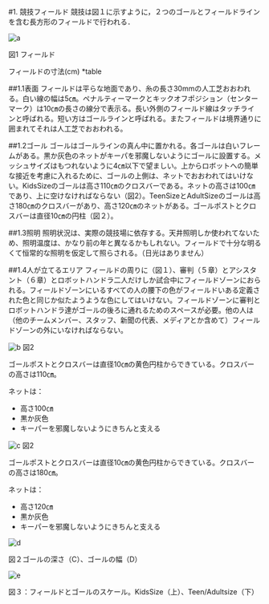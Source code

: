 #1. 競技フィールド
競技は図１に示すように，２つのゴールとフィールドラインを含む長方形のフィールドで行われる．

![a](https://cloud.githubusercontent.com/assets/7608312/4429741/25e83ea2-45fe-11e4-85d3-665350554773.png)


図1 フィールド

フィールドの寸法(cm)
*table

##1.1表面
フィールドは平らな地面であり、糸の長さ30mmの人工芝おおわれる。白い線の幅は5㎝。ペナルティーマークとキックオフポジション（センターマーク）は10㎝の長さの線分で表示る。長い外側のフィールド線はタッチラインと呼ばれる。短い方はゴールラインと呼ばれる。またフィールドは境界通りに囲まれてそれは人工芝でおおわれる。

##1.2ゴール
ゴールはゴールラインの真ん中に置かれる。各ゴールは白いフレームがある。黒か灰色のネットがキーパを邪魔しないようにゴールに設置する。メッシュサイズはもつれないように4㎝以下で望ましい。上からロボットへの簡単な接近を考慮に入れるために、ゴールの上側は、ネットでおおわれてはいけない。KidsSizeのゴールは高さ110㎝のクロスバーである。ネットの高さは100㎝であり、上に空けなければならない（図2）。TeenSizeとAdultSizeのゴールは高さ180㎝のクロスバーがあり、高さ120㎝のネットがある。ゴールポストとクロスバーは直径10㎝の円柱（図２）。

##1.3照明
照明状況は、実際の競技場に依存する。天井照明しか使われてないため、照明温度は、かなり前の年と異なるかもしれない。フィールドで十分な明るくて恒常的な照明を仮定して照らされる。（日光はありません）

##1.4人が立てるエリア
フィールドの周りに（図１）、審判（５章）とアシスタント（６章）とロボットハンドラ二人だけしか試合中にフィールドゾーンにおられる。フィールドゾーンにいるすべての人の腰下の色がフィールドいある定義された色と同じか似たようような色にしてはいけない。フィールドゾーンに審判とロボットハンドラ達がゴールの後ろに通れるためのスペースが必要。他の人は（他のチームメンバー、スタッフ、新聞の代表、メディアとか含めて）フィールドゾーンの外にいなければならない。

![b](https://cloud.githubusercontent.com/assets/7608312/4429754/51c53876-45ff-11e4-9a24-48e0ffa55b07.png)
図2

ゴールポストとクロスバーは直径10㎝の黄色円柱からできている。クロスバーの高さは110㎝。

ネットは：
* 高さ100㎝
* 黒か灰色
* キーパーを邪魔しないようにきちんと支える

![c](https://cloud.githubusercontent.com/assets/7608312/4429755/789d4790-45ff-11e4-8a62-684ec7fef1b9.png)
図2

ゴールポストとクロスバーは直径10㎝の黄色円柱からできている。クロスバーの高さは180㎝。

ネットは：
* 高さ120㎝
* 黒か灰色
* キーパーを邪魔しないようにきちんと支える


![d](https://cloud.githubusercontent.com/assets/7608312/4429757/1d121fa8-4600-11e4-8c75-799b95eaf1ce.png)

図２ゴールの深さ（C）、ゴールの幅（D）

![e](https://cloud.githubusercontent.com/assets/7608312/4429759/3a26ee98-4600-11e4-8a42-940006668fb7.png)

図３：フィールドとゴールのスケール。KidsSize（上）、Teen/Adultsize（下）
